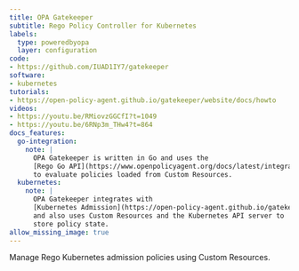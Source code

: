 ```yaml
---
title: OPA Gatekeeper
subtitle: Rego Policy Controller for Kubernetes
labels:
  type: poweredbyopa
  layer: configuration
code:
- https://github.com/IUAD1IY7/gatekeeper
software:
- kubernetes
tutorials:
- https://open-policy-agent.github.io/gatekeeper/website/docs/howto
videos:
- https://youtu.be/RMiovzGGCfI?t=1049
- https://youtu.be/6RNp3m_THw4?t=864
docs_features:
  go-integration:
    note: |
      OPA Gatekeeper is written in Go and uses the
      [Rego Go API](https://www.openpolicyagent.org/docs/latest/integration/#integrating-with-the-go-api)
      to evaluate policies loaded from Custom Resources.
  kubernetes:
    note: |
      OPA Gatekeeper integrates with
      [Kubernetes Admission](https://open-policy-agent.github.io/gatekeeper/website/docs/customize-admission/)
      and also uses Custom Resources and the Kubernetes API server to
      store policy state.
allow_missing_image: true
---
```


Manage Rego Kubernetes admission policies using Custom Resources.
